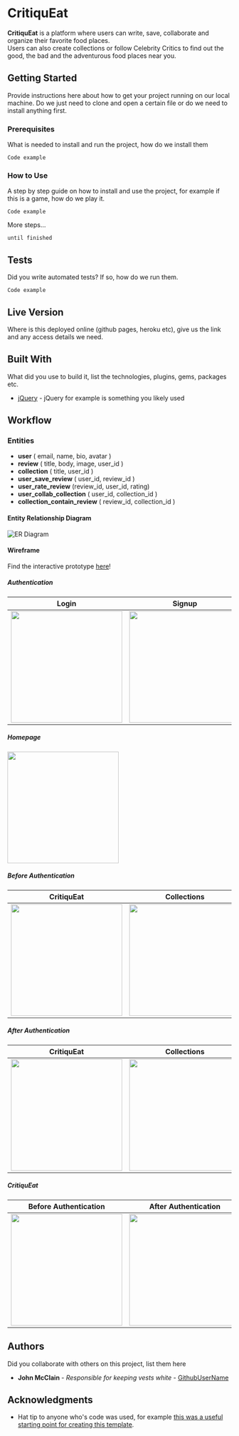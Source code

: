 # CritiquEat

**CritiquEat** is a platform where users can write, save, collaborate and organize their favorite food places.  
Users can also create collections or follow Celebrity Critics to find out the good, the bad and the adventurous food places near you.

## Getting Started

Provide instructions here about how to get your project running on our local machine. Do we just need to clone and open a certain file or do we need to install anything first.

### Prerequisites

What is needed to install and run the project, how do we install them

```
Code example
```

### How to Use

A step by step guide on how to install and use the project, for example if this is a game, how do we play it.


```
Code example
```

More steps...

```
until finished
```


## Tests

Did you write automated tests? If so, how do we run them.


```
Code example
```

## Live Version

Where is this deployed online (github pages, heroku etc), give us the link and any access details we need.

## Built With

What did you use to build it, list the technologies, plugins, gems, packages etc.

* [jQuery](http://jquery.com/) - jQuery for example is something you likely used

## Workflow

### Entities

- __user__ ( email, name, bio, avatar )
- __review__ ( title, body, image, user_id )
- __collection__ ( title, user_id )
- __user_save_review__ ( user_id, review_id )
- __user_rate_review__ (review_id, user_id, rating)
- __user_collab_collection__ ( user_id, collection_id )
- __collection_contain_review__ ( review_id, collection_id )

#### Entity Relationship Diagram
![ER Diagram](https://github.com/TayKangSheng/project-3-starter/blob/master/ER%20diagram.png)

#### Wireframe
Find the interactive prototype [here]()!

##### Authentication
Login           |  Signup
:-------------------------:|:-------------------------:
<img src="https://github.com/TayKangSheng/project-3-starter/blob/master/Wireframe/Auth-01.png" width="250"> |  <img src="https://github.com/TayKangSheng/project-3-starter/blob/master/Wireframe/Auth-02.png" width="250">

##### Homepage
<img src="https://github.com/TayKangSheng/project-3-starter/blob/master/Wireframe/B-Auth-01.png" width="250">

##### Before Authentication
CritiquEat           |  Collections  | Saved CritiquEat   |
:-------------------------:|:-------------------------:|:-------------------------:|
<img src="https://github.com/TayKangSheng/project-3-starter/blob/master/Wireframe/B-Auth-04.png" width="250"> |  <img src="https://github.com/TayKangSheng/project-3-starter/blob/master/Wireframe/B-Auth-03.png" width="250"> | <img src="https://github.com/TayKangSheng/project-3-starter/blob/master/Wireframe/B-Auth-02.png" width="250">

##### After Authentication
CritiquEat           |  Collections  | Saved CritiquEat   |
:-------------------------:|:-------------------------:|:-------------------------:|
<img src="https://github.com/TayKangSheng/project-3-starter/blob/master/Wireframe/A-Auth-03.png" width="250"> |  <img src="https://github.com/TayKangSheng/project-3-starter/blob/master/Wireframe/A-Auth-02.png" width="250"> | <img src="https://github.com/TayKangSheng/project-3-starter/blob/master/Wireframe/A-Auth-01.png" width="250">

##### CritiquEat
Before Authentication | After Authentication
:-------------------------:|:-------------------------:
<img src="https://github.com/TayKangSheng/project-3-starter/blob/master/Wireframe/B-Auth-05.png" width="250"> |  <img src="https://github.com/TayKangSheng/project-3-starter/blob/master/Wireframe/A-Auth-04.png" width="250">

## Authors

Did you collaborate with others on this project, list them here

* **John McClain** - *Responsible for keeping vests white* - [GithubUserName](https://github.com/GithubUserName)

## Acknowledgments

* Hat tip to anyone who's code was used, for example [this was a useful starting point for creating this template](https://gist.github.com/PurpleBooth/109311bb0361f32d87a2).
